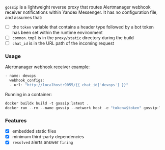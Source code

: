 `gossip` is a lightweight reverse proxy that routes Alertmanager webhook receiver notifications within Yandex Messenger. It has no configuration file, and assumes that:
- [ ] the `token` variable that contains a header type followed by a bot token has been set within the runtime environment
- [ ] `common.tmpl` is in the `proxy/static` directory during the build
- [ ] `chat_id` is in the URL path of the incoming request

### Usage

Alertmanager webhook receiver example:
```go
- name: devops
  webhook_configs:
  - url: "http://localhost:9055/{{ chat_id['devops'] }}"
```
Running in a container:
```go
docker buildx build -t gossip:latest .
docker run --rm --name gossip --network host -e "token=$token" gossip:latest
```
### Features

- [x] embedded static files
- [x] minimum third-party dependencies
- [x] `resolved` alerts answer `firing`
